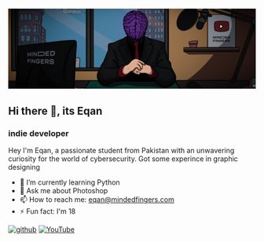 ![Creativity Unlocked](https://raw.githubusercontent.com/mindedfingers/mindedfingers/main/Github%20studio.png)
## Hi there 👋, its Eqan
### indie developer

Hey I'm Eqan, a passionate student from Pakistan with an unwavering curiosity for the world of cybersecurity. Got some experince in graphic designing

- 🌱 I’m currently learning Python 
- 💬 Ask me about Photoshop 
- 📫 How to reach me: eqan@mindedfingers.com 
- ⚡ Fun fact: I'm 18 


[<img src='https://cdn.jsdelivr.net/npm/simple-icons@3.0.1/icons/github.svg' alt='github' height='40'>](https://github.com/mindedfingers)  [<img src='https://cdn.jsdelivr.net/npm/simple-icons@3.0.1/icons/youtube.svg' alt='YouTube' height='40'>](https://www.youtube.com/@mindedfingers)  

